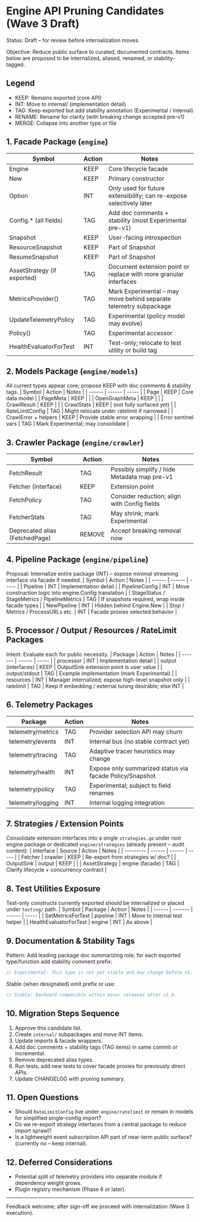 # Engine API Pruning Candidates (Wave 3 Draft)

Status: Draft – for review before internalization moves.

Objective: Reduce public surface to curated, documented contracts. Items below are proposed to be internalized, aliased, renamed, or stability-tagged.

## Legend
- KEEP: Remains exported (core API)
- INT: Move to internal/ (implementation detail)
- TAG: Keep exported but add stability annotation (Experimental / Internal)
- RENAME: Rename for clarity (with breaking change accepted pre-v1)
- MERGE: Collapse into another type or file

## 1. Facade Package (`engine`)
| Symbol | Action | Notes |
| ------ | ------ | ----- |
| Engine | KEEP | Core lifecycle facade |
| New | KEEP | Primary constructor |
| Option | INT | Only used for future extensibility; can re-expose selectively later |
| Config.* (all fields) | TAG | Add doc comments + stability (most Experimental pre-v1) |
| Snapshot | KEEP | User-facing introspection |
| ResourceSnapshot | KEEP | Part of Snapshot |
| ResumeSnapshot | KEEP | Part of Snapshot |
| AssetStrategy (if exported) | TAG | Document extension point or replace with more granular interfaces |
| MetricsProvider() | TAG | Mark Experimental – may move behind separate telemetry subpackage |
| UpdateTelemetryPolicy | TAG | Experimental (policy model may evolve) |
| Policy() | TAG | Experimental accessor |
| HealthEvaluatorForTest | INT | Test-only; relocate to test utility or build tag |

## 2. Models Package (`engine/models`)
All current types appear core; propose KEEP with doc comments & stability tags.
| Symbol | Action | Notes |
| ------ | ------ | ----- |
| Page | KEEP | Core data model |
| PageMeta | KEEP | |
| OpenGraphMeta | KEEP | |
| CrawlResult | KEEP | |
| CrawlStats | KEEP | (not fully surfaced yet) |
| RateLimitConfig | TAG | Might relocate under ratelimit if narrowed |
| CrawlError + helpers | KEEP | Provide stable error wrapping |
| Error sentinel vars | TAG | Mark Experimental; may consolidate |

## 3. Crawler Package (`engine/crawler`)
| Symbol | Action | Notes |
| ------ | ------ | ----- |
| FetchResult | TAG | Possibly simplify / hide Metadata map pre-v1 |
| Fetcher (interface) | KEEP | Extension point |
| FetchPolicy | TAG | Consider reduction; align with Config fields |
| FetcherStats | TAG | May shrink; mark Experimental |
| Deprecated alias (FetchedPage) | REMOVE | Accept breaking removal now |

## 4. Pipeline Package (`engine/pipeline`)
Proposal: Internalize entire package (INT) – expose minimal streaming interface via facade if needed.
| Symbol | Action | Notes |
| ------ | ------ | ----- |
| Pipeline | INT | Implementation detail |
| PipelineConfig | INT | Move construction logic into engine.Config translation |
| StageStatus / StageMetrics / PipelineMetrics | TAG | If snapshots required, wrap inside facade types |
| NewPipeline | INT | Hidden behind Engine.New |
| Stop / Metrics / ProcessURLs etc. | INT | Facade proxies selected behavior |

## 5. Processor / Output / Resources / RateLimit Packages
Intent: Evaluate each for public necessity.
| Package | Action | Notes |
| ------- | ------ | ----- |
| processor | INT | Implementation detail |
| output (interfaces) | KEEP | OutputSink extension point is user value |
| output/stdout | TAG | Example implementation (mark Experimental) |
| resources | INT | Manager internalized; expose high-level snapshot only |
| ratelimit | TAG | Keep if embedding / external tuning desirable; else INT |

## 6. Telemetry Packages
| Package | Action | Notes |
| ------- | ------ | ----- |
| telemetry/metrics | TAG | Provider selection API may churn |
| telemetry/events | INT | Internal bus (no stable contract yet) |
| telemetry/tracing | TAG | Adaptive tracer heuristics may change |
| telemetry/health | INT | Expose only summarized status via facade Policy/Snapshot |
| telemetry/policy | TAG | Experimental; subject to field renames |
| telemetry/logging | INT | Internal logging integration |

## 7. Strategies / Extension Points
Consolidate extension interfaces into a single `strategies.go` under root engine package or dedicated `engine/strategies` (already present – audit content):
| Interface | Source | Action | Notes |
| --------- | ------ | ------ | ----- |
| Fetcher | crawler | KEEP | Re-export from strategies w/ doc? |
| OutputSink | output | KEEP | |
| AssetStrategy | engine (facade) | TAG | Clarify lifecycle + concurrency contract |

## 8. Test Utilities Exposure
Test-only constructs currently exported should be internalized or placed under `testing/` path.
| Symbol | Package | Action | Notes |
| ------ | ------- | ------ | ----- |
| SetMetricsForTest | pipeline | INT | Move to internal test helper |
| HealthEvaluatorForTest | engine | INT | As above |

## 9. Documentation & Stability Tags
Pattern: Add leading package doc summarizing role; for each exported type/function add stability comment prefix:
```go
// Experimental: This type is not yet stable and may change before v1.
```

Stable (when designated) omit prefix or use:
```go
// Stable: Backward compatible within minor releases after v1.0.
```

## 10. Migration Steps Sequence
1. Approve this candidate list.
2. Create `internal/` subpackages and move INT items.
3. Update imports & facade wrappers.
4. Add doc comments + stability tags (TAG items) in same commit or incremental.
5. Remove deprecated alias types.
6. Run tests, add new tests to cover facade proxies for previously direct APIs.
7. Update CHANGELOG with pruning summary.

## 11. Open Questions
- Should `RateLimitConfig` live under `engine/ratelimit` or remain in models for simplified single-config import?
- Do we re-export strategy interfaces from a central package to reduce import sprawl?
- Is a lightweight event subscription API part of near-term public surface? (currently no – keep internal).

## 12. Deferred Considerations
- Potential split of telemetry providers into separate module if dependency weight grows.
- Plugin registry mechanism (Phase 6 or later).

---
Feedback welcome; after sign-off we proceed with internalization (Wave 3 execution).
